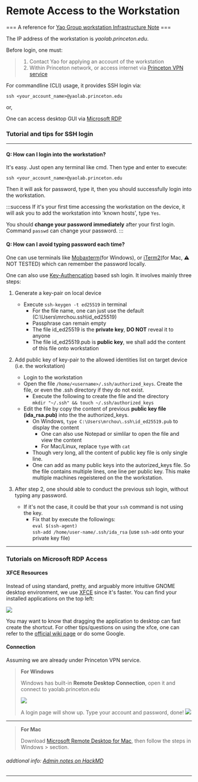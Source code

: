 # Remote Access to the Workstation
=== A reference for [Yao Group workstation Infrastructure Note](https://hackmd.io/dd8wi827SpCLAe8p2Ype6w) ===


The IP address of the workstation is *yaolab.princeton.edu*.

Before login, one must:
> 1. Contact Yao for applying an account of the workstation
> 2. Within Princeton network, or access internet via [Princeton VPN service](https://informationsecurity.princeton.edu/connecting-to-princeton-n) 

For commandline (CLI) usage, it provides SSH login via:

`ssh <your_account_name>@yaolab.princeton.edu`

or,

One can access desktop GUI via [Microsoft RDP](https://docs.microsoft.com/en-us/windows-workstation/remote/remote-desktop-services/clients/remote-desktop-clients) 


### Tutorial and tips for SSH login
---

#### Q: How can I login into the workstation?
It's easy. Just open any terminal like cmd. Then type and enter to execute:

`ssh <your_account_name>@yaolab.princeton.edu`

Then it will ask for password, type it, then you should successfully login into the workstation.

:::success
If it's your first time accessing the workstation on the device, it will ask you to add the workstation into 'known hosts', type `Yes`. 

You should **change your password immediately** after your first login.\
Command `passwd` can change your password.
:::

#### Q: How can I avoid typing password each time?

One can use terminals like [Mobaxterm](https://mobaxterm.mobatek.net/)(for Windows), or [iTerm2](https://iterm2.com/)(for Mac, :warning: NOT TESTED) which can remember the password locally.

One can also use [Key-Authencation](https://en.wikipedia.org/wiki/Key_authentication) based ssh login.
It involves mainly three steps:

1. Generate a key-pair on local device
    - Execute `ssh-keygen -t ed25519` in terminal
        - For the file name, one can just use the default (C:\Users\mrchou\.ssh\id_ed25519)
        - Passphrase can remain empty
        - The file id_ed25519 is the **private key**, **DO NOT** reveal it to anyone
        - The file id_ed25519.pub is **public key**, we shall add the content of this file onto workstation

2. Add public key of key-pair to the allowed identities list on target device (i.e. the workstation)
    - Login to the workstation
    - Open the file `/home/<username>/.ssh/authorized_keys`. Create the file, or even the .ssh directory if they do not exist.
        - Execute the following to create the file and the directory\
          `mkdir "~/.ssh" && touch ~/.ssh/authorized_keys`
    - Edit the file by copy the content of previous **public key file (ida_rsa.pub)** into the the authorized_keys.
        - On Windows, `type C:\Users\mrchou\.ssh\id_ed25519.pub` to display the content
            - One can also use Notepad or simlilar to open the file and view the content
            - For Mac/Linux, replace `type` with `cat`
        - Though very long, all the content of public key file is only single line.
        - One can add as many public keys into the autorized_keys file. So the file contains multiple lines, one line per public key. This make multiple machines regeistered on the the workstation.

3. After step 2, one should able to conduct the previous ssh login, without typing any password.
    - If it's not the case, it could be that your `ssh` command is not using the key.
        - Fix that by execute the followings:\
        `eval $(ssh-agent)`\
        `ssh-add /home/user-name/.ssh/ida_rsa`  (use `ssh-add` onto your private key file)



---
### Tutorials on Microsoft RDP Access

#### XFCE Resources
Instead of using standard, pretty, and arguably more intuitive GNOME desktop environment, we use [XFCE](https://www.xfce.org/) since it's faster. You can find your installed applications on the top left:

![](https://i.imgur.com/sa6iVje.png)

You may want to know that dragging the application to desktop can fast create the shortcut. For other tips/questions on using the xfce, one can refer to the [official wiki page](https://wiki.xfce.org/) or do some Google.

#### Connection
Assuming we are already under Princeton VPN service.

> **For Windows**
>
> Windows has built-in **Remote Desktop Connection**, open it and connect to yaolab.princeton.edu
> 
> ![](https://i.imgur.com/MxL1Wn5.png)
>
> A login page will show up.
> Type your account and password, done!
> ![](https://i.imgur.com/3k3foQu.png)
---
> **For Mac**
>
> Download [Microsoft Remote Desktop for Mac](https://apps.apple.com/tw/app/microsoft-remote-desktop/id1295203466?mt=12), then follow the steps in Windows > section.


###### addtional info: [Admin notes on HackMD](https://hackmd.io/qW7dli1lTwi4HUW4PzEiUA)

---